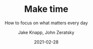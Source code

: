 ---
title: "Make time"
subtitle: "How to focus on what matters every day"
author: "Jake Knapp, John Zeratsky"
isbn: "0525572422"
isbn13: "9780525572428"
pages: 304
rating: 3
read: "2021-03-05"
date: "2021-02-28"
---